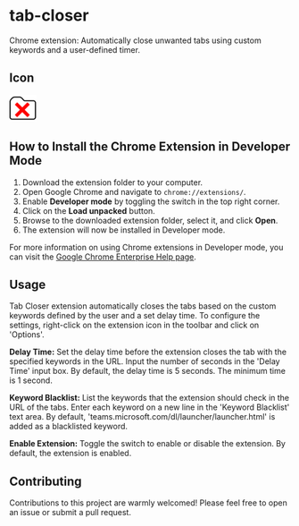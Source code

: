 # tab-closer
Chrome extension: Automatically close unwanted tabs using custom keywords and a user-defined timer.

## Icon
![](tab-closer/icons/icon48.png)

## How to Install the Chrome Extension in Developer Mode

1. Download the extension folder to your computer.
2. Open Google Chrome and navigate to `chrome://extensions/`.
3. Enable **Developer mode** by toggling the switch in the top right corner.
4. Click on the **Load unpacked** button.
5. Browse to the downloaded extension folder, select it, and click **Open**.
6. The extension will now be installed in Developer mode.

For more information on using Chrome extensions in Developer mode, you can visit the [Google Chrome Enterprise Help page](https://support.google.com/chrome/a/answer/2714278?hl=en).

## Usage
Tab Closer extension automatically closes the tabs based on the custom keywords defined by the user and a set delay time. To configure the settings, right-click on the extension icon in the toolbar and click on 'Options'.

**Delay Time:** Set the delay time before the extension closes the tab with the specified keywords in the URL. Input the number of seconds in the 'Delay Time' input box. By default, the delay time is 5 seconds. The minimum time is 1 second.

**Keyword Blacklist:** List the keywords that the extension should check in the URL of the tabs. Enter each keyword on a new line in the 'Keyword Blacklist' text area. By default, 'teams.microsoft.com/dl/launcher/launcher.html' is added as a blacklisted keyword.

**Enable Extension:** Toggle the switch to enable or disable the extension. By default, the extension is enabled.

## Contributing

Contributions to this project are warmly welcomed! Please feel free to open an issue or submit a pull request.
